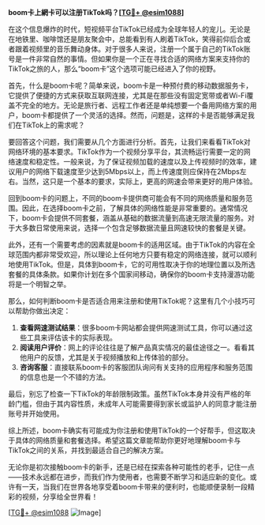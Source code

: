 **boom卡上網卡可以注册TikTok吗？[[TG💪+ @esim1088](https://t.me/s/esim1088)]**

在这个信息爆炸的时代，短视频平台TikTok已经成为全球年轻人的宠儿。无论是在地铁里、咖啡馆还是朋友聚会中，总能看到有人刷着TikTok，笑得前仰后合或者跟着视频里的音乐舞动身体。对于很多人来说，注册一个属于自己的TikTok账号是一件非常自然的事情。但如果你是一个正在寻找合适的网络方案来支持你的TikTok之旅的人，那么“boom卡”这个选项可能已经进入了你的视野。

首先，什么是boom卡呢？简单来说，boom卡是一种预付费的移动数据服务卡，它提供了便捷的方式来获取互联网连接，尤其是在那些没有固定宽带或者Wi-Fi覆盖不完全的地方。无论是旅行者、远程工作者还是单纯想要一个备用网络方案的用户，boom卡都提供了一个灵活的选择。然而，问题是，这样的卡是否能够满足我们在TikTok上的需求呢？

要回答这个问题，我们需要从几个方面进行分析。首先，让我们来看看TikTok对网络环境的基本要求。TikTok作为一个视频分享平台，其流畅运行需要一定的网络速度和稳定性。一般来说，为了保证视频加载的速度以及上传视频时的效率，建议用户的网络下载速度至少达到5Mbps以上，而上传速度则应保持在2Mbps左右。当然，这只是一个基本的要求，实际上，更高的网速会带来更好的用户体验。

回到boom卡的问题上，不同的boom卡提供商可能会有不同的网络质量和服务范围。因此，在选择boom卡之前，了解具体的网络性能是非常重要的。通常情况下，boom卡会提供不同套餐，涵盖从基础的数据流量到高速无限流量的服务。对于大多数日常使用来说，选择一个包含足够数据流量且网速较快的套餐是关键。

此外，还有一个需要考虑的因素就是boom卡的适用区域。由于TikTok的内容在全球范围内都非常受欢迎，所以理论上任何地方只要有稳定的网络连接，就可以顺利地使用TikTok。但是，具体到boom卡，它的可用性取决于你的地理位置以及所选套餐的具体条款。如果你计划在多个国家间移动，确保你的boom卡支持漫游功能将是一个明智之举。

那么，如何判断boom卡是否适合用来注册和使用TikTok呢？这里有几个小技巧可以帮助你做出决定：

1. **查看网速测试结果**：很多boom卡网站都会提供网速测试工具，你可以通过这些工具来评估该卡的实际表现。
2. **阅读用户评价**：网上的评论往往是了解产品真实情况的最佳途径之一。看看其他用户的反馈，尤其是关于视频播放和上传体验的部分。
3. **咨询客服**：直接联系boom卡的客服团队询问有关支持的应用程序和服务范围的信息也是一个不错的方法。

最后，别忘了检查一下TikTok的年龄限制政策。虽然TikTok本身并没有严格的年龄门槛，但由于其内容性质，未成年人可能需要得到家长或监护人的同意才能注册账号并开始使用。

综上所述，boom卡确实有可能成为你注册和使用TikTok的一个好帮手，但这取决于具体的网络质量和套餐选择。希望这篇文章能帮助你更好地理解boom卡与TikTok之间的关系，并找到最适合自己的解决方案。

无论你是初次接触boom卡的新手，还是已经在探索各种可能性的老手，记住一点——技术永远都在进步，而我们作为使用者，也需要不断学习和适应新的变化。或许有一天，当我们在世界各地享受着boom卡带来的便利时，也能顺便录制一段精彩的视频，分享给全世界看！

[[TG💪+ @esim1088](https://t.me/s/esim1088) ![Image](https://i.postimg.cc/4NQfJmqS/Snipaste-2025-05-13-00-14-12.png)]